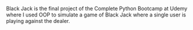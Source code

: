 Black Jack is the final project of the Complete Python Bootcamp at Udemy where I used OOP to simulate a game of Black Jack where a single user is playing against the dealer.
